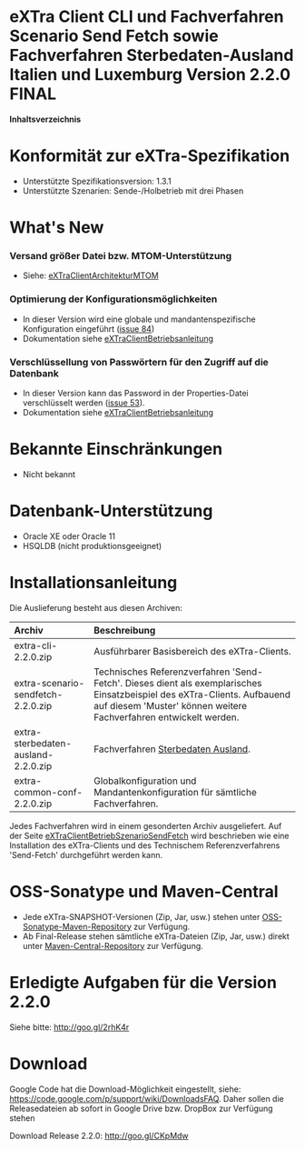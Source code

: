 # eXTra Client CLI und Fachverfahren Scenario Send Fetch sowie Fachverfahren Sterbedaten-Ausland Italien und Luxemburg Version 2.2.0 FINAL #

**Inhaltsverzeichnis**


# Konformität zur eXTra-Spezifikation #
  * Unterstützte Spezifikationsversion: 1.3.1
  * Unterstützte Szenarien: Sende-/Holbetrieb mit drei Phasen

# What's New #

### Versand größer Datei bzw. MTOM-Unterstützung ###
  * Siehe: [eXTraClientArchitekturMTOM](eXTraClientArchitekturMTOM.md)

### Optimierung der Konfigurationsmöglichkeiten ###
  * In dieser Version wird eine globale und mandantenspezifische Konfiguration eingeführt ([issue 84](https://code.google.com/p/extra-standard/issues/detail?id=84))
  * Dokumentation siehe [eXTraClientBetriebsanleitung](eXTraClientBetriebsanleitung.md)

### Verschlüssellung von Passwörtern für den Zugriff auf die Datenbank ###
  * In dieser Version kann das Password in der Properties-Datei verschlüsselt werden ([issue 53](https://code.google.com/p/extra-standard/issues/detail?id=53)).
  * Dokumentation siehe [eXTraClientBetriebsanleitung](eXTraClientBetriebsanleitung.md)

# Bekannte Einschränkungen #
  * Nicht bekannt

# Datenbank-Unterstützung #
  * Oracle XE oder Oracle 11
  * HSQLDB (nicht produktionsgeeignet)

# Installationsanleitung #

Die Auslieferung besteht aus diesen Archiven:

| **Archiv** | **Beschreibung** |
|:-----------|:-----------------|
| extra-cli-2.2.0.zip | Ausführbarer Basisbereich des eXTra-Clients. |
| extra-scenario-sendfetch-2.2.0.zip | Technisches Referenzverfahren 'Send-Fetch'. Dieses dient als exemplarisches Einsatzbeispiel des eXTra-Clients. Aufbauend auf diesem 'Muster' können weitere Fachverfahren entwickelt werden. |
| extra-sterbedaten-ausland-2.2.0.zip | Fachverfahren [Sterbedaten Ausland](eXTraSterbedatenVerfahren.md). |
| extra-common-conf-2.2.0.zip | Globalkonfiguration und Mandantenkonfiguration für sämtliche Fachverfahren. |

Jedes Fachverfahren wird in einem gesonderten Archiv ausgeliefert.
Auf der Seite [eXTraClientBetriebSzenarioSendFetch](eXTraClientBetriebSzenarioSendFetch.md) wird beschrieben wie eine Installation des eXTra-Clients und des Technischem Referenzverfahrens 'Send-Fetch' durchgeführt werden kann.


# OSS-Sonatype und Maven-Central #

  * Jede eXTra-SNAPSHOT-Versionen (Zip, Jar, usw.) stehen unter [OSS-Sonatype-Maven-Repository](https://oss.sonatype.org/index.html#nexus-search;quick~extra-standard) zur Verfügung.
  * Ab Final-Release stehen sämtliche eXTra-Dateien (Zip, Jar, usw.) direkt unter [Maven-Central-Repository](http://search.maven.org) zur Verfügung.

# Erledigte Aufgaben für die Version 2.2.0 #
Siehe bitte: http://goo.gl/2rhK4r

# Download #
Google Code hat die Download-Möglichkeit eingestellt, siehe: https://code.google.com/p/support/wiki/DownloadsFAQ. Daher sollen die Releasedateien ab sofort in Google Drive bzw. DropBox zur Verfügung stehen

Download Release 2.2.0: http://goo.gl/CKpMdw